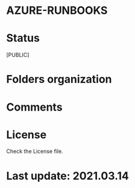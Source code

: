 
# AZURE-RUNBOOKS

# Status

[PUBLIC]

# Folders organization

# Comments

# License

Check the License file.

# Last update: 2021.03.14
